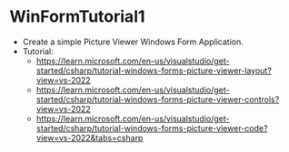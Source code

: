 # WinFormTutorial1

- Create a simple Picture Viewer Windows Form Application.
- Tutorial:
  - https://learn.microsoft.com/en-us/visualstudio/get-started/csharp/tutorial-windows-forms-picture-viewer-layout?view=vs-2022
  - https://learn.microsoft.com/en-us/visualstudio/get-started/csharp/tutorial-windows-forms-picture-viewer-controls?view=vs-2022
  - https://learn.microsoft.com/en-us/visualstudio/get-started/csharp/tutorial-windows-forms-picture-viewer-code?view=vs-2022&tabs=csharp
